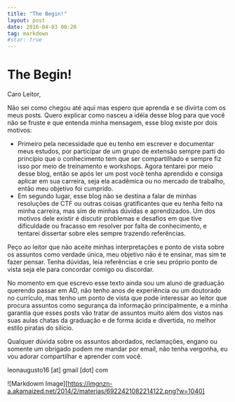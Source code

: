```yaml
---
title: "The Begin!"
layout: post
date: 2016-04-03 00:20
tag: markdown
#star: true
---
```


# The Begin!

Caro Leitor,

Não sei como chegou até aqui mas espero que aprenda e se divirta com os meus posts. Quero explicar como nasceu a idéia desse blog para que você não se fruste e que entenda minha mensagem, esse blog existe por dois motivos:

  * Primeiro pela necessidade que eu tenho em escrever e documentar meus estudos, por participar de um grupo de extensão sempre parti do princípio que o conhecimento tem que ser compartilhado e sempre fiz isso por meio de treinamento e workshops. Agora tentarei por meio desse blog, então se após ler um post você tenha aprendido e consiga aplicar em sua carreira, seja ela acadêmica ou no mercado de trabalho, então meu objetivo foi cumprido.
  * Em segundo lugar, esse blog não se destina a falar de minhas resoluções de CTF ou outras coisas gratificantes que eu tenha feito na minha carreira, mas sim de minhas dúvidas e aprendizados. Um dos motivos dele existir é discutir problemas e desafios em que tive dificuldade ou fracasso em resolver por falta de conhecimento, e tentarei dissertar sobre eles sempre trazendo referências.

Peço ao leitor que não aceite minhas interpretações e ponto de vista sobre os assuntos como verdade única, meu objetivo não é te ensinar, mas sim te fazer pensar. Tenha dúvidas, leia referências e crie seu próprio ponto de vista seja ele para concordar comigo ou discordar.

No momento em que escrevo esse texto ainda sou um aluno de graduação querendo passar em AD, não tenho anos de experiência ou um doutorado no currículo, mas tenho um ponto de vista que pode interessar ao leitor que procura assuntos como segurança da informação principalmente, e a minha garantia que esses posts vão tratar de assuntos muito além dos vistos nas suas aulas chatas da graduação e de forma ácida e divertida, no melhor estilo piratas do silício.

Qualquer dúvida sobre os assuntos abordados, reclamações, engano ou somente um obrigado podem me mandar por email, não tenha vergonha, eu vou adorar compartilhar e aprender com você. 

 leonaugusto16 [at] gmail [dot] com
 
 ![Markdowm Image][https://imgnzn-a.akamaized.net/2014/2/materias/6922421082214122.png?w=1040]

